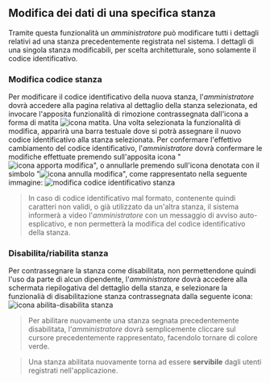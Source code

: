 ## Modifica dei dati di una specifica stanza
Tramite questa funzionalità un *amministratore* può modificare tutti i dettagli relativi ad una stanza precedentemente registrata nel sistema. I dettagli di una singola stanza modificabili, per scelta architetturale, sono solamente il codice identificativo.
### Modifica codice stanza
Per modificare il codice identificativo della nuova stanza, l'*amministratore* dovrà accedere alla pagina relativa al dettaglio della stanza selezionata, ed invocare l'apposita funzionalità di rimozione contrassegnata dall'icona a forma di matita ![icona matita](assets/web/matita.png). Una volta selezionata la funzionalità di modifica, apparirà una barra testuale dove si potrà assegnare il nuovo codice identificativo alla stanza selezionata. Per confermare l'effettivo cambiamento del codice identificativo, l'*amministratore* dovrà confermare le modifiche effettuate premendo sull'apposita icona "![icona apporta modifica](assets/web/v_confirm.png)", o annullarle premendo sull'icona denotata con il simbolo "![icona annulla modifica](assets/web/x_delete.png)", come rappresentato nella seguente immagine: 
![modifica codice identificativo stanza](assets/web/modifica_c_s_eff.png)
>In caso di codice identificativo mal formato, contenente quindi caratteri non validi, o già utilizzato da un'altra stanza, il sistema informerà a video l'*amministratore* con un messaggio di avviso auto-esplicativo, e non permetterà la modifica del codice identificativo della stanza.

### Disabilita/riabilita stanza
Per contrassegnare la stanza come disabilitata, non permettendone quindi l'uso da parte di alcun dipendente, l'*amministratore* dovrà accedere alla schermata riepilogativa del dettaglio della stanza, e selezionare la funzionalià di disabilitazione stanza contrassegnata dalla seguente icona: ![icona abilita-disabilita stanza](assets/web/enable_disable_room_icon.png)

>Per abilitare nuovamente una stanza segnata precedentemente disabilitata, l'*amministratore* dovrà semplicemente cliccare sul cursore precedentemente rappresentato, facendolo tornare di colore verde.


>Una stanza abilitata nuovamente torna ad essere **servibile** dagli utenti registrati nell'applicazione.